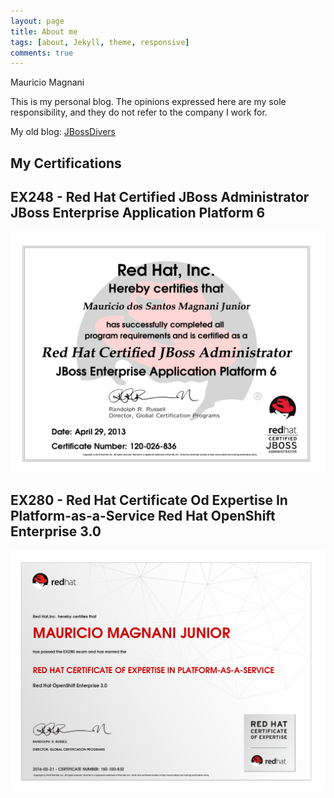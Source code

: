 ```yaml
---
layout: page
title: About me
tags: [about, Jekyll, theme, responsive]
comments: true
---
```


Mauricio Magnani

This is my personal blog. The opinions expressed here are my sole responsibility, and they do not refer to the company I work for.

My old blog: [JBossDivers](https://jbossdivers.wordpress.com)

## My Certifications

## EX248 - Red Hat Certified JBoss Administrator JBoss Enterprise Application Platform 6

![](/images/cert-01-EX248.png)

## EX280 - Red Hat Certificate Od Expertise In Platform-as-a-Service Red Hat OpenShift Enterprise 3.0

![](/images/cert-02-EX280.png)

